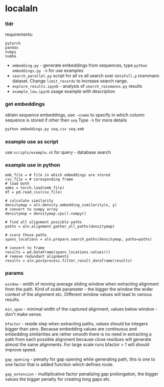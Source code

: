 # localaln

### tldr 

requirements: 
```
pytorch
pandas
numpy
numba
```

* `embedding.py` - generate embeddings from sequences, type `python embeddings.py -h` for use examples 
* `search_parallel.py` script for all vs all search over `datafull.p` rosmmann dataset. Change `limit_records` to increase search range.
* `explore_results.ipynb` - analysis of `search_rossmanns.py` results
* `example_low.ipynb`  usage example with description

### get embeddings

obtain sequence embeddings, use `-cname` to specify in which column sequence is stored if other then `seq`
Type `-h` for more details
```bash
python embeddings.py seq.csv seq.emb
```
### example use as script

use `scripts/example.sh` for query - database search


### example use in python

```
emb_file = # file in which embeddings are stored
csv_file = # coresponding frame
# load both
embs = torch.load(emb_file)
df = pd.read_csv(csv_file)

# calculate similarity
densitymap = aln.density.embedding_similarity(x, y)
# convert to numpy array
densitymap = densitymap.cpu().numpy()

# find all alignment possible paths
paths = aln.alignment.gather_all_paths(densitymap)

# score those paths
spans_locations = aln.prepare.search_paths(densitymap, paths=paths)

# convert to frame
results = pd.DataFrame(spans_locations.values())
# remove redundant alignments                                                    
results = aln.postprocess.filter_result_dataframe(results)
```



### params


`window` - width of moving average sliding window when extracting alignment from the path. Kind of scale parameter - the bigger the window the wider context of the alignment etc. Different window values will lead to various results. 

`min_span` - minimal width of the captured alignment, values below window - don't make sense.

`bfactor` - reside step when extracting paths, values should be integers bigger than zero. Because embedding values are continuous and embedding similarities are rather smooth there is no need in extracting a path from each possible alignment because close residues will generate almost the same alignments. For large scale runs bfactor > 1 will should improve speed.

`gap_opening` - penalty for gap opening while generating path, this is one to one factor that is added function which defines route.

`gap_extension` - multiplicative factor penalizing gap prolongation, the bigger values the bigger penalty for creating long gaps etc.




